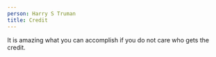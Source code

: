 ```yaml
---
person: Harry S Truman
title: Credit
---
```


It is amazing what you can accomplish if you do not care who gets the credit.
